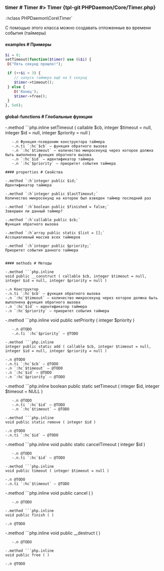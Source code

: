 ### timer # Timer #> Timer {tpl-git PHPDaemon/Core/Timer.php}

`:h`class PHPDaemon\Core\Timer`

С помощью этого класса можно создавать отложенные во времени события (таймеры)

#### examples # Примеры

```php
$i = 0;
setTimeout(function($timer) use (&$i) {
 D("Пять секунд прошло!");

 if (++$i < 3) {
    // запуск таймера ещё на 5 секунд
    $timer->timeout();
 } else {
    D('Конец');
    $timer->free();
 }
}, 5e6);
```

#### global-functions # Глобальные функции 

 -.method ```php.inline
 setTimeout ( callable $cb, integer $timeout = null, integer $id = null, integer $priority = null )
 ```
	-.n Функция-псевдоним конструктора таймера 
	-.n.ti `:hc`$cb` — функция обратного вызова
	-.n `:hc`$timeout` — количество микросекунд через которое должна быть выполнена функция обратного вызова
	-.n `:hc`$id` — идентификатор таймера
	-.n `:hc`$priority` — приоритет события таймера

#### properties # Свойства

 -.method `:h`integer public $id;`  
 Идентификатор таймера

 -.method `:h`integer public $lastTimeout;`  
 Количество микросекунд на которое был взведен таймер последний раз

 -.method `:h`boolean public $finished = false;`  
 Завершен ли данный таймер?

 -.method `:h`callable public $cb;`  
 Функция обратного вызова

 -.method `:h`array public static $list = [];`  
 Ассоциативный массив всех таймеров

 -.method `:h`integer public $priority;`  
 Приоритет события данного таймера 


#### methods # Методы

 -.method ```php.inline
 void public __construct ( callable $cb, integer $timeout = null, integer $id = null, integer $priority = null )
 ```
	-.n Конструктор
	-.n.ti `:hc`$cb` — функция обратного вызова
	-.n `:hc`$timeout` — количество микросекунд через которое должна быть выполнена функция обратного вызова
	-.n `:hc`$id` — идентификатор таймера
	-.n `:hc`$priority` — приоритет события таймера

 -.method ```php.inline
 void public setPriority ( integer $priority )
 ```
	-.n @TODO
	-.n.ti `:hc`$priority` — @TODO

 -.method ```php.inline
 integer public static add ( callable $cb, integer $timeout = null, integer $id = null, integer $priority = null )
 ```
	-.n @TODO
	-.n.ti `:hc`$cb` — @TODO
	-.n `:hc`$timeout` — @TODO
	-.n `:hc`$id` — @TODO
	-.n `:hc`$priority` — @TODO

 -.method ```php.inline
 boolean public static setTimeout ( integer $id, integer $timeout = NULL )
 ```
	-.n @TODO
	-.n.ti `:hc`$id` — @TODO
	-.n `:hc`$timeout` — @TODO

 -.method ```php.inline
 void public static remove ( integer $id )
 ```
	-.n @TODO
	-.n.ti `:hc`$id` — @TODO

 -.method ```php.inline
 void public static cancelTimeout ( integer $id )
 ```
	-.n @TODO
	-.n.ti `:hc`$id` — @TODO

 -.method ```php.inline
 void public timeout ( integer $timeout = null )
 ```
	-.n @TODO
	-.n.ti `:hc`$timeout` — @TODO

 -.method ```php.inline
 void public cancel ( )
 ```
	-.n @TODO

 -.method ```php.inline
 void public finish ( )
 ```
	-.n @TODO

 -.method ```php.inline
 void public __destruct ( )
 ```
	-.n @TODO

 -.method ```php.inline
 void public free ( )
 ```
	-.n @TODO
